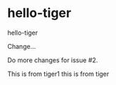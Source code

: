 # hello-tiger
hello-tiger

Change...

Do more changes for issue #2.

This is from tiger1
this is from tiger
